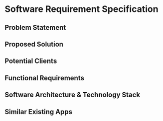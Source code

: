 # Software Requirement Specification

## Problem Statement


## Proposed Solution


## Potential Clients


## Functional Requirements


## Software Architecture & Technology Stack


## Similar Existing Apps

